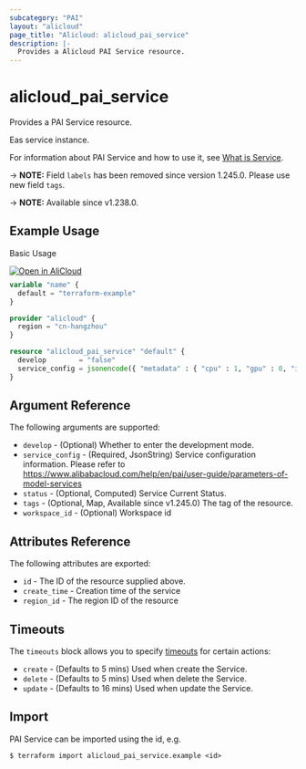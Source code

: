 ```yaml
---
subcategory: "PAI"
layout: "alicloud"
page_title: "Alicloud: alicloud_pai_service"
description: |-
  Provides a Alicloud PAI Service resource.
---
```


# alicloud_pai_service

Provides a PAI Service resource.

Eas service instance.

For information about PAI Service and how to use it, see [What is Service](https://www.alibabacloud.com/help/en/pai/developer-reference/api-eas-2021-07-01-createservice).

-> **NOTE:** Field `labels` has been removed since version 1.245.0. Please use new field `tags`.

-> **NOTE:** Available since v1.238.0.

## Example Usage

Basic Usage

<div style="display: block;margin-bottom: 40px;"><div class="oics-button" style="float: right;position: absolute;margin-bottom: 10px;">
  <a href="https://api.aliyun.com/terraform?resource=alicloud_pai_service&exampleId=caf7b11d-148a-9e8f-649f-42377d0e81610fcd8aba&activeTab=example&spm=docs.r.pai_service.0.caf7b11d14&intl_lang=EN_US" target="_blank">
    <img alt="Open in AliCloud" src="https://img.alicdn.com/imgextra/i1/O1CN01hjjqXv1uYUlY56FyX_!!6000000006049-55-tps-254-36.svg" style="max-height: 44px; max-width: 100%;">
  </a>
</div></div>

```terraform
variable "name" {
  default = "terraform-example"
}

provider "alicloud" {
  region = "cn-hangzhou"
}

resource "alicloud_pai_service" "default" {
  develop        = "false"
  service_config = jsonencode({ "metadata" : { "cpu" : 1, "gpu" : 0, "instance" : 1, "memory" : 2000, "name" : "tfexample", "rpc" : { "keepalive" : 70000 } }, "model_path" : "http://eas-data.oss-cn-shanghai.aliyuncs.com/processors/echo_processor_release.tar.gz", "processor_entry" : "libecho.so", "processor_path" : "http://eas-data.oss-cn-shanghai.aliyuncs.com/processors/echo_processor_release.tar.gz", "processor_type" : "cpp" })
}
```

## Argument Reference

The following arguments are supported:
* `develop` - (Optional) Whether to enter the development mode.
* `service_config` - (Required, JsonString) Service configuration information. Please refer to https://www.alibabacloud.com/help/en/pai/user-guide/parameters-of-model-services
* `status` - (Optional, Computed) Service Current Status.
* `tags` - (Optional, Map, Available since v1.245.0) The tag of the resource.
* `workspace_id` - (Optional) Workspace id

## Attributes Reference

The following attributes are exported:
* `id` - The ID of the resource supplied above.
* `create_time` - Creation time of the service
* `region_id` - The region ID of the resource

## Timeouts

The `timeouts` block allows you to specify [timeouts](https://developer.hashicorp.com/terraform/language/resources/syntax#operation-timeouts) for certain actions:
* `create` - (Defaults to 5 mins) Used when create the Service.
* `delete` - (Defaults to 5 mins) Used when delete the Service.
* `update` - (Defaults to 16 mins) Used when update the Service.

## Import

PAI Service can be imported using the id, e.g.

```shell
$ terraform import alicloud_pai_service.example <id>
```